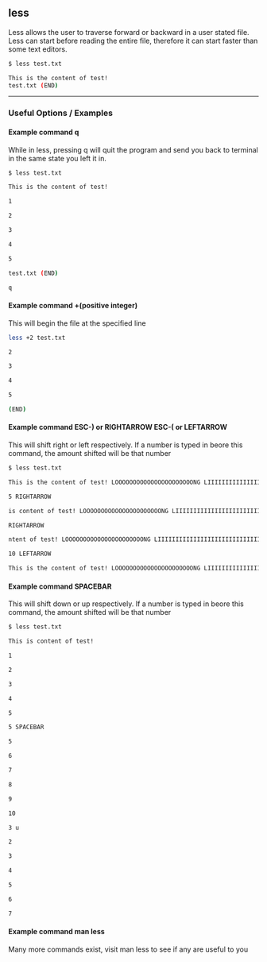 less
-------

Less allows the user to traverse forward or backward in a user stated file. Less can start before reading the entire file, therefore it can start faster than some text editors.
~~~ bash
$ less test.txt

This is the content of test!
test.txt (END)
~~~

---

### Useful Options / Examples

#### Example command q

While in less, pressing q will quit the program and send you back to terminal in the same state you left it in.

~~~ bash
$ less test.txt

This is the content of test!

1

2

3

4

5

test.txt (END)

q
~~~

#### Example command +(positive integer)

This will begin the file at the specified line

~~~ bash
less +2 test.txt

2

3

4

5

(END)
~~~

#### Example command ESC-) or RIGHTARROW ESC-( or LEFTARROW

This will shift right or left respectively. If a number is typed in beore this command, the amount shifted will be that number

~~~ bash
$ less test.txt

This is the content of test! LOOOOOOOOOOOOOOOOOOOOOONG LIIIIIIIIIIIIIIIIIIIIIIIIIIIIIIIIIIIIIIINEEEEEEEEEEEEEEEE

5 RIGHTARROW

is content of test! LOOOOOOOOOOOOOOOOOOOOOONG LIIIIIIIIIIIIIIIIIIIIIIIIIIIIIIIIIIIIIIINEEEEEEEEEEEEEEEE

RIGHTARROW

ntent of test! LOOOOOOOOOOOOOOOOOOOOOONG LIIIIIIIIIIIIIIIIIIIIIIIIIIIIIIIIIIIIIIINEEEEEEEEEEEEEEEE

10 LEFTARROW

This is the content of test! LOOOOOOOOOOOOOOOOOOOOOONG LIIIIIIIIIIIIIIIIIIIIIIIIIIIIIIIIIIIIIIINEEEEEEEEEEEEEEEE
~~~

#### Example command SPACEBAR

This will shift down or up respectively. If a number is typed in beore this command, the amount shifted will be that number

~~~ bash
$ less test.txt

This is content of test!

1

2

3

4

5

5 SPACEBAR

5 

6

7

8

9

10

3 u

2

3

4

5

6

7
~~~

#### Example command man less

Many more commands exist, visit man less to see if any are useful to you

